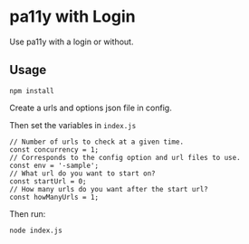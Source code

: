 # pa11y with Login

Use pa11y with a login or without.

## Usage

`npm install`

Create a urls and options json file in config.

Then set the variables in `index.js`

```ecmascript 6
// Number of urls to check at a given time.
const concurrency = 1;
// Corresponds to the config option and url files to use.
const env = '-sample';
// What url do you want to start on?
const startUrl = 0;
// How many urls do you want after the start url?
const howManyUrls = 1;
```

Then run:

```
node index.js
```